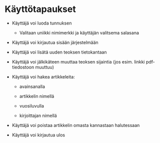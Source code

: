 # Käyttötapaukset

- Käyttäjä voi luoda tunnuksen

    - Valitaan uniikki nimimerkki ja käyttäjän valitsema salasana

- Käyttäjä voi kirjautua sisään järjestelmään

- Käyttäjä voi lisätä uuden teoksen tietokantaan

- Käyttäjä voi jälkikäteen muuttaa teoksen sijaintia (jos esim. linkki pdf-tiedostoon muuttuu)

- Käyttäjä voi hakea artikkeleita:

    - avainsanalla

    - artikkelin nimellä

    - vuosiluvulla

    - kirjoittajan nimellä

- Käyttäjä voi poistaa artikkelin omasta kannastaan halutessaan

- Käyttäjä voi kirjautua ulos
